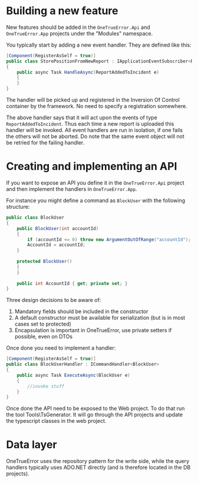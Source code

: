 Building a new feature
========================

New features should be added in the `OneTrueError.Api` and `OneTrueError.App` projects under the "Modules" namespace.

You typically start by adding a new event handler. They are defined like this:

```csharp
[Component(RegisterAsSelf = true)]
public class StorePositionFromNewReport : IApplicationEventSubscriber<ReportAddedToIncident>
{
	public async Task HandleAsync(ReportAddedToIncident e)
	{
	}
}
```

The handler will be picked up and registered in the Inversion Of Control container by the framework. No need to specify a registration somewhere.

The above handler says that it will act upon the events of type `ReportAddedToIncident`. Thus each time a new report is uploaded this handler will be invoked. All
event handlers are run in isolation, if one fails the others will not be aborted. Do note that the same event object will not be retried for the failing handler.

# Creating and implementing an API

If you want to expose an API you define it in the `OneTrueError.Api` project and then implement the handlers in `OneTrueError.App`.

For instance you might define a command as `BlockUser` with the following structure:

```csharp
public class BlockUser
{
    public BlockUser(int accountId)
	{
		if (accountId <= 0) throw new ArgumentOutOfRange("accountId");
		AccountId = accountId;
	}
	
    protected BlockUser()
	{
	}
	
	public int AccountId { get; private set; }
}
```

Three design decisions to be aware of:

1. Mandatory fields should be included in the constructor
2. A default constructor must be available for serialization (but is in most cases set to protected)
3. Encapsulation is important in OneTrueError, use private setters if possible, even on DTOs

Once done you need to implement a handler:

```csharp
[Component(RegisterAsSelf = true)]
public class BlockUserHandler : ICommandHandler<BlockUser>
{
	public async Task ExecuteAsync(BlockUser e)
	{
	    //invoke stuff
	}
}
```

Once done the API need to be exposed to the Web project. To do that run the tool Tools\TsGenerator. It will go through the API projects and update the typescript classes
in the web project.

# Data layer

OneTrueError uses the repository pattern for the write side, while the query handlers typically uses ADO.NET directly (and is therefore located in the DB projects).

